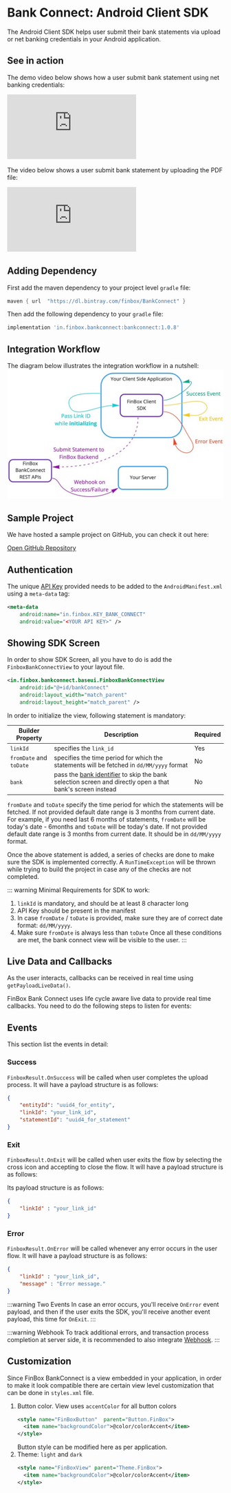 # Bank Connect: Android Client SDK
The Android Client SDK helps user submit their bank statements via upload or net banking credentials in your Android application.

## See in action
The demo video below shows how a user submit bank statement using net banking credentials:
<div class="embed-container">
<iframe src="https://www.youtube.com/embed/SvRV5BX1gSo" frameborder="0" allow="accelerometer; autoplay; encrypted-media; gyroscope; picture-in-picture" allowfullscreen></iframe>
</div>

The video below shows a user submit bank statement by uploading the PDF file:
<div class="embed-container">
<iframe src="https://www.youtube.com/embed/hxG9H9_iX8E" frameborder="0" allow="accelerometer; autoplay; encrypted-media; gyroscope; picture-in-picture" allowfullscreen></iframe>
</div>

## Adding Dependency
First add the maven dependency to your project level `gradle` file:
```groovy  
maven { url  "https://dl.bintray.com/finbox/BankConnect" }  
```

Then add the following dependency to your `gradle` file:  
```groovy  
implementation 'in.finbox.bankconnect:bankconnect:1.0.8'  
```

## Integration Workflow
The diagram below illustrates the integration workflow in a nutshell:
<img src="/client_sdk.jpg" alt="Client SDK Workflow" />

## Sample Project
We have hosted a sample project on GitHub, you can check it out here:
<div class="button_holder">
<a class="download_button" target="_blank" href="https://github.com/finbox-in/bankconnect-android">Open GitHub Repository</a>
</div>

## Authentication
The unique [API Key](/bank-connect/#getting-api-keys) provided needs to be added to the `AndroidManifest.xml` using a `meta-data` tag:
```xml
<meta-data
    android:name="in.finbox.KEY_BANK_CONNECT"
    android:value="<YOUR API KEY>" />
```

## Showing SDK Screen 

In order to show SDK Screen, all you have to do is add the `FinboxBankConnectView` to your layout file.  
  
```xml  
<in.finbox.bankconnect.baseui.FinboxBankConnectView  
    android:id="@+id/bankConnect"
    android:layout_width="match_parent"
    android:layout_height="match_parent" />
 ```  
 
In order to initialize the view, following statement is mandatory:

<CodeSwitcher :languages="{kotlin:'Kotlin',java:'Java'}">
<template v-slot:kotlin>

```kotlin
bankConnect = findViewById(R.id.bankConnect)
FinBoxBankConnect.Builder(applicationContext, bankConnect)  
    .linkId("link_id")
    .fromDate("01/01/2020") // Optional: Default 3 months old date
    .toDate("01/04/2020") // Optional: Default value 1 day less than current date
    .bank("sbi") // Optional
    .build()
```

</template>
<template v-slot:java>

```java
FinboxBankConnectView bankConnect = findViewById(R.id.bankConnect);
new FinBoxBankConnect.Builder(getApplicationContext(), bankConnect)
        .linkId("link_id")
        .fromDate("01/01/2020") // Optional: Default 3 months old date
        .toDate("01/04/2020") // Optional: Default value 1 day less than current date
        .bank("sbi") // Optional
        .build();
```

</template>
</CodeSwitcher>

| Builder Property | Description | Required |
| - | - | - |
| `linkId` | specifies the `link_id` | Yes |
| `fromDate` and `toDate` | specifies the time period for which the statements will be fetched in `dd/MM/yyyy` format | No |
| `bank` | pass the [bank identifier](/bank-connect/appendix.html#bank-identifiers) to skip the bank selection screen and directly open a that bank's screen instead | No |

`fromDate` and `toDate` specify the time period for which the statements will be fetched. If not provided default date range is 3 months from current date. For example, if you need last 6 months of statements, `fromDate` will be today's date - 6months and `toDate` will be today's date. If not provided default date range is 3 months from current date. It should be in `dd/MM/yyyy` format.

Once the above statement is added, a series of checks are done to make sure the SDK is implemented correctly. A `RunTimeException` will be thrown while trying to build the project in case any of the checks are not completed.

::: warning Minimal Requirements for SDK to work:
1. `linkId` is mandatory, and should be at least 8 character long
2. API Key should be present in the manifest
3. In case `fromDate` / `toDate` is provided, make sure they are of correct date format: `dd/MM/yyyy`.
4. Make sure `fromDate` is always less than `toDate`
Once all these conditions are met, the bank connect view will be visible to the user.
:::

## Live Data and Callbacks
As the user interacts, callbacks can be received in real time using `getPayloadLiveData()`.  

FinBox Bank Connect uses life cycle aware live data to provide real time callbacks. You need to do the following steps to listen for events: 

<CodeSwitcher :languages="{kotlin:'Kotlin',java:'Java'}">
<template v-slot:kotlin>

```kotlin
bankConnect.getPayloadLiveData().observe(this, Observer {
    when (it) {
        is FinboxResult.OnExit -> {
            Log.i("BankConnect", "On Exit -> ${it.exitPayload}")
        }
        is FinboxResult.OnSuccess -> {
            Log.i("BankConnect", "On Success -> ${it.onSuccess}")
        }
        is FinboxResult.OnError -> {
            Log.i("BankConnect", "On Error -> ${it.onError}")
        }
    }
}) 
```

</template>
<template v-slot:java>

```java
bankConnect.getPayloadLiveData().observe(this, new Observer < FinboxResult > () {
    @Override public void onChanged(@Nullable FinboxResult finboxResult) {
        if (finboxResult != null) {
            if (finboxResult instanceof FinboxResult.OnExit) {
                FinboxOnExitPayload payload = ((FinboxResult.OnExit) finboxResult).getExitPayload();
                Log.i(TAG, "Exit payload " + payload);
            } else if (finboxResult instanceof FinboxResult.OnSuccess) {
                FinboxSuccessPayload payload = ((FinboxResult.OnSuccess) finboxResult).getSuccessPayload();
                Log.i(TAG, "Success payload " + payload);
            } else if (finboxResult instanceof FinboxResult.OnError) {
                FinboxOnErrorPayload payload = ((FinboxResult.OnError) finboxResult).getErrorPayload();
                Log.i(TAG, "Error payload " + payload);
            }
        }
    }
});
```

</template>
</CodeSwitcher>

## Events
This section list the events in detail:

### Success
`FinboxResult.OnSuccess` will be called when user completes the upload process. It will have a payload structure is as follows:  

```json  
{
    "entityId": "uuid4_for_entity",
    "linkId": "your_link_id",
    "statementId": "uuid4_for_statement"
}  
```

### Exit
`FinboxResult.OnExit` will be called when user exits the flow by selecting the cross icon and accepting to close the flow. It will have a payload structure is as follows:  

Its payload structure is as follows:
```json  
{
    "linkId" : "your_link_id"
}  
```

### Error
`FinboxResult.OnError` will be called whenever any error occurs in the user flow. It will have a payload structure is as follows:  
```json  
{
    "linkId" : "your_link_id",
    "message" : "Error message."
}  
```

:::warning Two Events
In case an error occurs, you'll receive `OnError` event payload, and then if the user exits the SDK, you'll receive another event payload, this time for `OnExit`.
:::

:::warning Webhook
To track additional errors, and transaction process completion at server side, it is recommended to also integrate [Webhook](/bank-connect/webhook.html).
:::

## Customization
Since FinBox BankConnect is a view embedded in your application, in order to make it look compatible there are certain view level customization that can be done in `styles.xml` file.

1. Button color. View uses `accentColor` for all button colors
	```xml
	<style name="FinBoxButton"  parent="Button.FinBox">
	  <item name="backgroundColor">@color/colorAccent</item>
	</style>
	```
	Button style can be modified here as per application.
2. Theme: `light` and `dark` 
	```xml
	<style name="FinBoxView" parent="Theme.FinBox">
	  <item name="backgroundColor">@color/colorAccent</item>
	</style>	
	```

